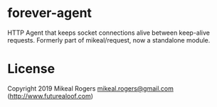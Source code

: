 forever-agent
=============

HTTP Agent that keeps socket connections alive between keep-alive requests. Formerly part of mikeal/request, now a standalone module.

License
=======
Copyright 2019 Mikeal Rogers <mikeal.rogers@gmail.com> (http://www.futurealoof.com)

